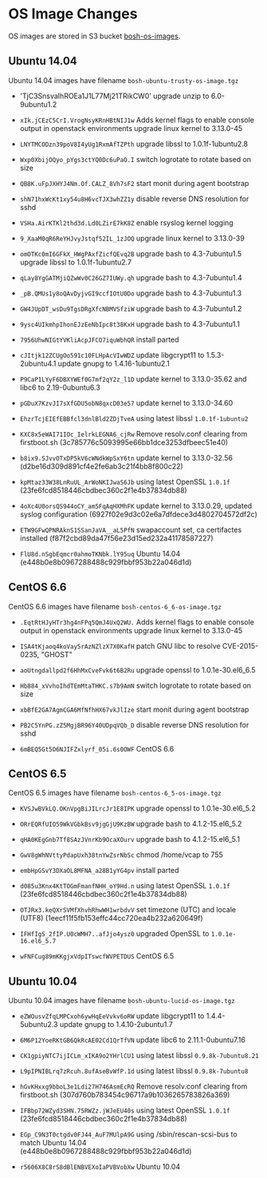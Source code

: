 # OS Image Changes

OS images are stored in S3 bucket [bosh-os-images](http://s3.amazonaws.com/bosh-os-images/).


## Ubuntu 14.04

Ubuntu 14.04 images have filename `bosh-ubuntu-trusty-os-image.tgz`

* 'TjC3SnsvaIhROEa1J1L77Mj21TRikCW0'
  upgrade unzip to 6.0-9ubuntu1.2

* `xIk.jCEzC5CrI.VrogNsyKRnHBtNIJ1w`
  Adds kernel flags to enable console output in openstack environments
  upgrade linux kernel to 3.13.0-45

* `LNYTMCODzn39poV8I4yUg1RxmAfTZPth`
  upgrade libssl to 1.0.1f-1ubuntu2.8

* `Wxp0XbijOQyo_pYgs3ctYQ0Dc6uPaO.I`
  switch logrotate to rotate based on size

* `QB8K.uFpJXHYJ4Nm.Of.CALZ_8Vh7sF2`
  start monit during agent bootstrap

* `shN71hxWcKt1xy54u8H6vcTJX3whZZ1y`
  disable reverse DNS resolution for sshd

* `VSHa.AirKTKl2thd3d.Ld0LZirE7kK8Z`
  enable rsyslog kernel logging

* `9_XaaM0qR6ReYHJvyJstqf52IL_1zJOQ`
  upgrade linux kernel to 3.13.0-39

* `omOTKc0mI6GFkX_HWgPAxfZicfQEvq2B`
  upgrade bash to 4.3-7ubuntu1.5
  upgrade libssl to 1.0.1f-1ubuntu2.7

* `qLay8YgGATMjiQZwWv0C26GZ7IUWy.qh`
  upgrade bash to 4.3-7ubuntu1.4

* `_pB.QMUs1y8oQAvDyjvGI9ccfIOtU0Do`
  upgrade bash to 4.3-7ubuntu1.3

* `GW4JUpDT_wsDu9TgsDRgXfcNBMVSfziW`
  upgrade bash to 4.3-7ubuntu1.2

* `9ysc4UIkmhpIhonEJzEeNbIpc8t38KxH`
  upgrade bash to 4.3-7ubuntu1.1

* `7956UhwNIGtYVKliAcpJFCO7iquWbhQR`
  install parted

* `cJItjk12ZCUgOo591c10FLHpAcVIwWDZ`
  update libgcrypt11 to 1.5.3-2ubuntu4.1
  update gnupg to 1.4.16-1ubuntu2.1

* `P9CaP1LYyF6DBXYWEf0G7mf2qY2z_l1D`
  update kernel to 3.13.0-35.62 and libc6 to 2.19-0ubuntu6.3

* `pGDuX7KzvJI7sXfGDU5obN8qxcD03e57`
  update kernel to 3.13.0-34.60

* `EhzrTcjEIEfEBBfcl3dnlBld2ZDjTveA`
  using latest libssl `1.0.1f-1ubuntu2`

* `KXC8x5eWAI71IOc_IelrkLEGNA6_cjRw`
  Remove resolv.conf clearing from firstboot.sh
  (3c785776c5093995e66bb1dce3253dfbeec51e40)

* `b8ix9.SJvvOTxDP5kV6cWNdkWpSxY6tn`
  update kernel to 3.13.0-32.56
  (d2be16d309d891cf4e2fe6ab3c21f4bb8f800c22)

* `kpMtaz33W38LnRuUL_ArWoNKIJwaS6Jb`
  using latest OpenSSL `1.0.1f`
  (23fe6fcd8518446cbdbec360c2f1e4b37834db88)

* `4oXc4U0orsQS944oCY_am5FqAqHXMhFK`
  update kernel to 3.13.0.29, updated syslog configuration
  (6927f02e9d3c02e6a7dfdece3d4802704572df2c)

* `ETW9GFwQPNRAknS1SSanJaVA__aL5PfN`
  swapaccount set, ca certifactes installed
  (f87f2cbd89da47f56e23d15ed232a41178587227)

* `FlU8d.nSgbEqmcr0ahmoTKNbk.lY95uq`
  Ubuntu 14.04
  (e448b0e8b0967288488c929fbbf953b22a046d1d)


## CentOS 6.6

CentOS 6.6 images have filename `bosh-centos-6_6-os-image.tgz`

* `.EqtRtHJyHTr3hg4nFPq5QmJ4UxQ2WU.`
  Adds kernel flags to enable console output in openstack environments
  upgrade linux kernel to 3.13.0-45

* `ISA4tKjaoq4koVay5rAzNZlzX7X0KafH`
  patch GNU libc to resolve CVE-2015-0235, "GHOST"

* `aoUtngdallpd2f6HhMxCveFvk6t6B2Ru`
  upgrade openssl to 1.0.1e-30.el6_6.5

* `Hb884_xVvhoIhdTEmMtaTHKC.s7b9AmN`
  switch logrotate to rotate based on size

* `xbBfE2GA7AgmCGA6MfNfhHX67vkJlIze`
  start monit during agent bootstrap

* `PB2C5YnPG.zZ5MgjBR96Y40UDpqVQb_D`
  disable reverse DNS resolution for sshd

* `6mBEQ5Gt5O6NJIFZxlyrf_05i.6s0OWF`
  CentOS 6.6

## CentOS 6.5

CentOS 6.5 images have filename `bosh-centos-6_5-os-image.tgz`

* `KVSJwBVkLQ.OKnVpgBiJILrcJr1E8IPK`
  upgrade openssl to 1.0.1e-30.el6_5.2

* `ORrEQRfUIO59WkVGbkBsv9jgGjU9KzBW`
  upgrade bash to 4.1.2-15.el6_5.2

* `qHA0KEgGnb7Tf8SAzJVnrKb9OcaXOurv`
  upgrade bash to 4.1.2-15.el6_5.1

* `GwV8gWhNVttyPdapUxh38tnYwZsrNbSc`
  chmod /home/vcap to 755

* `embHpGSvY3DXaOL8MFNA_a28B1yYG4pv`
  install parted

* `d085u3Knx4KtTOGmFmanfNHH_oY9Hd.n`
  using latest OpenSSL `1.0.1f`
  (23fe6fcd8518446cbdbec360c2f1e4b37834db88)

* `OTJRx3.keQXrSVMfXhvhRhwWH1wrbdvV`
  set timezone (UTC) and locale (UTF8)
  (1eecf11f5fb153effc44cc720ea4b232a620649f)

* `IFHfIgS_2fIP.U0cWMH7..afJjo4ysz0`
  upgraded OpenSSL to `1.0.1e-16.el6_5.7`

* `wFNFCug89mKKgjxVdpITswcfWVPETDUS`
  CentOS 6.5


## Ubuntu 10.04

Ubuntu 10.04 images have filename `bosh-ubuntu-lucid-os-image.tgz`

* `eZWOusvZfqLMPCxoh6ywHqEeVvkv6oRW`
  update libgcrypt11 to 1.4.4-5ubuntu2.3
  update gnupg to 1.4.10-2ubuntu1.7

* `6M6P12YoeRKtGB6QkRcAE02Cd1QrTfVN`
  update libc6 to 2.11.1-0ubuntu7.16

* `CK1gpiyNTC7ijICLm_xIKA9o2YHrlCU1`
  using latest libssl `0.9.8k-7ubuntu8.21`

* `L9pIPNIBLrq7zRcuh.8ufAseBvWfP.1d`
  using latest libssl `0.9.8k-7ubuntu8`

* `hGvKHxxg9bboL3e1Ldi27H746AsmEcRQ`
  Remove resolv.conf clearing from firstboot.sh
  (307d760b783454c96717a9b1036265783826a369)

* `IFBbp72WZyd3SHN.75RWZz.jWJeEU40s`
  using latest OpenSSL `1.0.1f`
  (23fe6fcd8518446cbdbec360c2f1e4b37834db88)

* `EGp_C9N3T0ctgdv0FJ44_AuF7MUlpA9G`
  using /sbin/rescan-scsi-bus to match Ubuntu 14.04
  (e448b0e8b0967288488c929fbbf953b22a046d1d)

* `r5606X8C8rS8dBlENBVEXoIaPVBVobXw`
  Ubuntu 10.04
